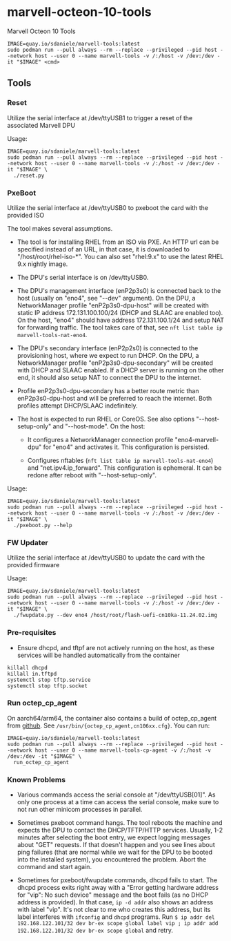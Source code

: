 # marvell-octeon-10-tools
Marvell Octeon 10 Tools

```
IMAGE=quay.io/sdaniele/marvell-tools:latest
sudo podman run --pull always --rm --replace --privileged --pid host --network host --user 0 --name marvell-tools -v /:/host -v /dev:/dev -it "$IMAGE" <cmd>
```

## Tools

### Reset

Utilize the serial interface at /dev/ttyUSB1 to trigger a reset of the associated Marvell DPU

Usage:
```
IMAGE=quay.io/sdaniele/marvell-tools:latest
sudo podman run --pull always --rm --replace --privileged --pid host --network host --user 0 --name marvell-tools -v /:/host -v /dev:/dev -it "$IMAGE" \
  ./reset.py
```

### PxeBoot

Utilize the serial interface at /dev/ttyUSB0 to pxeboot the card with the provided ISO

The tool makes several assumptions.

- The tool is for installing RHEL from an ISO via PXE. An HTTP url can be specified instead
  of an URL, in that case, it is downloaded to "/host/root/rhel-iso-*". You can also set
  "rhel:9.x" to use the latest RHEL 9.x nightly image.

- The DPU's serial interface is on /dev/ttyUSB0.

- The DPU's management interface (enP2p3s0) is connected back to the host (usually on "eno4", see "--dev" argument).
  On the DPU, a NetworkManager profile "enP2p3s0-dpu-host" will be created with static IP address 172.131.100.100/24
  (DHCP and SLAAC are enabled too).
  On the host, "eno4" should have address 172.131.100.1/24 and setup NAT for forwarding traffic. The tool
  takes care of that, see `nft list table ip marvell-tools-nat-eno4`.

- The DPU's secondary interface (enP2p2s0) is connected to the provisioning host, where we expect to run DHCP.
  On the DPU, a NetworkManager profile "enP2p3s0-dpu-secondary" will be created with DHCP and SLAAC enabled.
  If a DHCP server is running on the other end, it should also setup NAT to connect the DPU to the internet.

- Profile enP2p3s0-dpu-secondary has a better route metric than enP2p3s0-dpu-host and will be preferred to
  reach the internet. Both profiles attempt DHCP/SLAAC indefinitely.

- The host is expected to run RHEL or CoreOS. See also options "--host-setup-only" and "--host-mode".
  On the host:

  - It configures a NetworkManager connection profile "eno4-marvell-dpu" for "eno4" and activates it.
    This configuration is persisted.

  - Configures nftables (`nft list table ip marvell-tools-nat-eno4`) and "net.ipv4.ip_forward". This
    configuration is ephemeral. It can be redone after reboot with "--host-setup-only".


Usage:
```
IMAGE=quay.io/sdaniele/marvell-tools:latest
sudo podman run --pull always --rm --replace --privileged --pid host --network host --user 0 --name marvell-tools -v /:/host -v /dev:/dev -it "$IMAGE" \
  ./pxeboot.py --help
```

### FW Updater

Utilize the serial interface at /dev/ttyUSB0 to update the card with the provided firmware

Usage:
```
IMAGE=quay.io/sdaniele/marvell-tools:latest
sudo podman run --pull always --rm --replace --privileged --pid host --network host --user 0 --name marvell-tools -v /:/host -v /dev:/dev -it "$IMAGE" \
  ./fwupdate.py --dev eno4 /host/root/flash-uefi-cn10ka-11.24.02.img
```


### Pre-requisites
- Ensure dhcpd, and tftpf are not actively running on the host, as these services will be handled automatically from the container

```
killall dhcpd
killall in.tftpd
systemctl stop tftp.service
systemctl stop tftp.socket
```

### Run octep_cp_agent

On aarch64/arm64, the container also contains a build of octep_cp_agent from [github](https://github.com/MarvellEmbeddedProcessors/pcie_ep_octeon_target.git).
See `/usr/bin/{octep_cp_agent,cn106xx.cfg}`. You can run:

```
IMAGE=quay.io/sdaniele/marvell-tools:latest
sudo podman run --pull always --rm --replace --privileged --pid host --network host --user 0 --name marvell-tools-cp-agent -v /:/host -v /dev:/dev -it "$IMAGE" \
  run_octep_cp_agent
```

### Known Problems

- Various commands access the serial console at "/dev/ttyUSB[01]". As only one process
  at a time can access the serial console, make sure to not run other minicom processes
  in parallel.

- Sometimes pxeboot command hangs. The tool reboots the machine and expects the
  DPU to contact the DHCP/TFTP/HTTP services. Usually, 1-2 minutes after
  selecting the boot entry, we expect logging messages about "GET" requests. If
  that doesn't happen and you see lines about ping failures (that are normal
  while we wait for the DPU to be booted into the installed system), you
  encountered the problem. Abort the command and start again.

- Sometimes for pxeboot/fwupdate commands, dhcpd fails to start. The dhcpd
  process exits right away with a "Error getting hardware address for "vip": No
  such device" message and the boot fails (as no DHCP address is provided).
  In that case, `ip -d addr` also shows an address with label "vip".
  It's not clear to me who creates this address, but its label interferes with
  `ifconfig` and `dhcpd` programs.
  Run `$ ip addr del 192.168.122.101/32 dev br-ex scope global label vip ; ip addr add 192.168.122.101/32 dev br-ex scope global`
  and retry.
